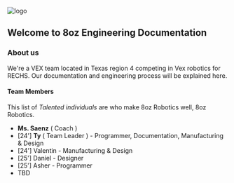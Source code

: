 ![logo](https://cdn.discordapp.com/attachments/1122312039918997614/1122323797467480155/logo3.png)  
## Welcome to 8oz Engineering Documentation

### About us  <!-- DON'T FILL PRIVATE DETAILS ABOUT TEAM UNTIL REPOSITORY GOES PRIVATE -->
We're a VEX team located in Texas region 4 competing in Vex robotics for RECHS. Our documentation and engineering process will be explained here. 

#### Team Members 
This list of *Talented individuals* are who make 8oz Robotics well, 8oz Robotics.  
 
* **Ms. Saenz** ( Coach )
* [24'] **Ty** ( Team Leader ) - Programmer, Documentation, Manufacturing & Design
* [24'] Valentin - Manufacturing & Design
* [25'] Daniel - Designer
* [25'] Asher - Programmer
* TBD

<!-- #### 
The package can be found on pypi
```bash
pip install hello-pkg
``` -->

<!-- ```python # Code segment test
>>> import hello-pkg
``` -->
